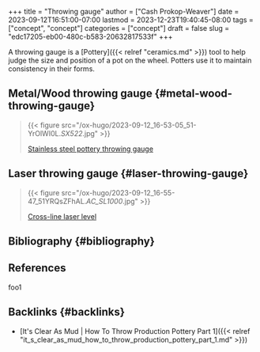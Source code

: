 +++
title = "Throwing gauge"
author = ["Cash Prokop-Weaver"]
date = 2023-09-12T16:51:00-07:00
lastmod = 2023-12-23T19:40:45-08:00
tags = ["concept", "concept"]
categories = ["concept"]
draft = false
slug = "edc17205-eb00-480c-b583-20632817533f"
+++

A throwing gauge is a [Pottery]({{< relref "ceramics.md" >}}) tool to help judge the size and position of a pot on the wheel. Potters use it to maintain consistency in their forms.


## Metal/Wood throwing gauge {#metal-wood-throwing-gauge}

> {{< figure src="/ox-hugo/2023-09-12_16-53-05_51-YrOlWI0L._SX522_.jpg" >}}
>
> [Stainless steel pottery throwing gauge](https://amazon.com/dp/B09KGZM8HT)


## Laser throwing gauge {#laser-throwing-gauge}

> {{< figure src="/ox-hugo/2023-09-12_16-55-47_51YRQsZFhAL._AC_SL1000_.jpg" >}}
>
> [Cross-line laser level](https://amazon.com/dp/B01GJ40TOM)


## Bibliography {#bibliography}

## References

<style>.csl-entry{text-indent: -1.5em; margin-left: 1.5em;}</style><div class="csl-bib-body">
</div>

foo1


## Backlinks {#backlinks}

-   [It's Clear As Mud | How To Throw Production Pottery Part 1]({{< relref "it_s_clear_as_mud_how_to_throw_production_pottery_part_1.md" >}})
